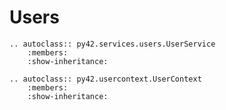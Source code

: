 # Users

```{eval-rst}
.. autoclass:: py42.services.users.UserService
    :members:
    :show-inheritance:
```

```{eval-rst}
.. autoclass:: py42.usercontext.UserContext
    :members:
    :show-inheritance:
```
